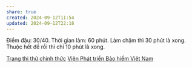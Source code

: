 ```yaml
---
share: true
created: 2024-09-12T11:54
updated: 2024-09-12T22:18
---
```

Điểm đậu: 30/40.
Thời gian làm: 60 phút. Làm chậm thì 30 phút là xong. Thuộc hết đề rồi thì chỉ 10 phút là xong.

[Trang thi thử chính thức](https://olt-exam.mof.gov.vn/Portal.IU.Exam/DoTest.aspx?key=ktfmo)
[Viện Phát triển Bảo hiểm Việt Nam](https://vidi-e.mof.gov.vn/index.html "Trang chủ | VIDI")
